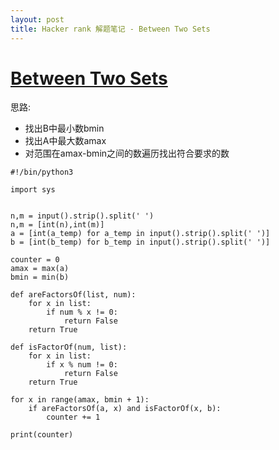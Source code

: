 ```yaml
---
layout: post
title: Hacker rank 解题笔记 - Between Two Sets
---
```


# [Between Two Sets](https://www.hackerrank.com/challenges/between-two-sets)

思路:
* 找出B中最小数bmin
* 找出A中最大数amax
* 对范围在amax-bmin之间的数遍历找出符合要求的数

```
#!/bin/python3

import sys


n,m = input().strip().split(' ')
n,m = [int(n),int(m)]
a = [int(a_temp) for a_temp in input().strip().split(' ')]
b = [int(b_temp) for b_temp in input().strip().split(' ')]

counter = 0
amax = max(a)
bmin = min(b)

def areFactorsOf(list, num):
    for x in list:
        if num % x != 0:
            return False
    return True

def isFactorOf(num, list):
    for x in list:
        if x % num != 0:
            return False
    return True

for x in range(amax, bmin + 1):
    if areFactorsOf(a, x) and isFactorOf(x, b):
        counter += 1

print(counter)
```